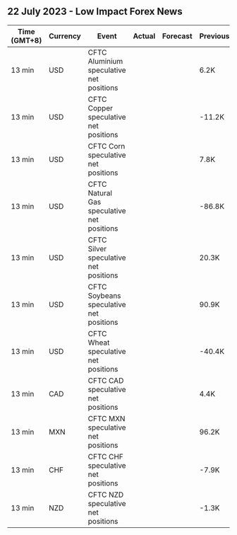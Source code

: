 ## 22 July 2023 - Low Impact Forex News

| Time (GMT+8) | Currency | Event | Actual | Forecast | Previous |
|------|----------|-------|--------|----------|----------|
| 13 min | USD | CFTC Aluminium speculative net positions |  |  | 6.2K |
| 13 min | USD | CFTC Copper speculative net positions |  |  | -11.2K |
| 13 min | USD | CFTC Corn speculative net positions |  |  | 7.8K |
| 13 min | USD | CFTC Natural Gas speculative net positions |  |  | -86.8K |
| 13 min | USD | CFTC Silver speculative net positions |  |  | 20.3K |
| 13 min | USD | CFTC Soybeans speculative net positions |  |  | 90.9K |
| 13 min | USD | CFTC Wheat speculative net positions |  |  | -40.4K |
| 13 min | CAD | CFTC CAD speculative net positions |  |  | 4.4K |
| 13 min | MXN | CFTC MXN speculative net positions |  |  | 96.2K |
| 13 min | CHF | CFTC CHF speculative net positions |  |  | -7.9K |
| 13 min | NZD | CFTC NZD speculative net positions |  |  | -1.3K |
